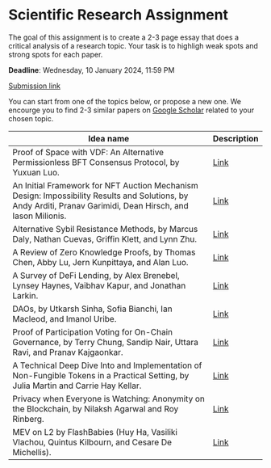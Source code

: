 # Scientific Research Assignment

The goal of this assignment is to create a 2-3 page essay that does a critical analysis of a research topic.
Your task is to highligh weak spots and strong spots for each paper.

**Deadline**: Wednesday, 10 January 2024, 11:59 PM

[Submission link](https://curs.upb.ro/2023/mod/assign/view.php?id=60374&forceview=1)

You can start from one of the topics below, or propose a new one.
We encourge you to find 2-3 similar papers on [Google Scholar](https://scholar.google.com/) related to your chosen topic.

| Idea name    | Description |
| -------- | ------- |
| Proof of Space with VDF: An Alternative Permissionless BFT Consensus Protocol, by Yuxuan Luo. | [Link](./papers/r1.pdf)
| An Initial Framework for NFT Auction Mechanism Design: Impossibility Results and Solutions, by Andy Arditi, Pranav Garimidi, Dean Hirsch, and Iason Milionis.| [Link](./papers/r2.pdf)
| Alternative Sybil Resistance Methods, by Marcus Daly, Nathan Cuevas, Griffin Klett, and Lynn Zhu. | [Link](./papers/r3.pdf)
| A Review of Zero Knowledge Proofs, by Thomas Chen, Abby Lu, Jern Kunpittaya, and Alan Luo.| [Link](./papers/r4.pdf)
| A Survey of DeFi Lending, by Alex Brenebel, Lynsey Haynes, Vaibhav Kapur, and Jonathan Larkin.| [Link](./papers/r5.pdf)
| DAOs, by Utkarsh Sinha, Sofia Bianchi, Ian Macleod, and Imanol Uribe.| [Link](./papers/r6.pdf)
| Proof of Participation Voting for On-Chain Governance, by Terry Chung, Sandip Nair, Uttara Ravi, and Pranav Kajgaonkar.| [Link](./papers/r7.pdf)
| A Technical Deep Dive Into and Implementation of Non-Fungible Tokens in a Practical Setting, by Julia Martin and Carrie Hay Kellar.| [Link](./papers/r8.pdf)
| Privacy when Everyone is Watching: Anonymity on the Blockchain, by Nilaksh Agarwal and Roy Rinberg.| [Link](./papers/r9.pdf)
| MEV on L2 by FlashBabies (Huy Ha, Vasiliki Vlachou, Quintus Kilbourn, and Cesare De Michellis).| [Link](./papers/r10.pdf)

